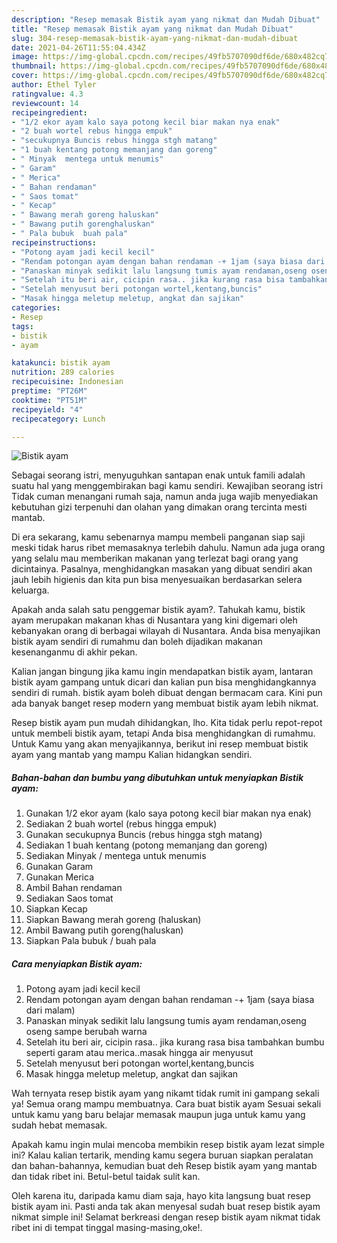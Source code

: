 ```yaml
---
description: "Resep memasak Bistik ayam yang nikmat dan Mudah Dibuat"
title: "Resep memasak Bistik ayam yang nikmat dan Mudah Dibuat"
slug: 304-resep-memasak-bistik-ayam-yang-nikmat-dan-mudah-dibuat
date: 2021-04-26T11:55:04.434Z
image: https://img-global.cpcdn.com/recipes/49fb5707090df6de/680x482cq70/bistik-ayam-foto-resep-utama.jpg
thumbnail: https://img-global.cpcdn.com/recipes/49fb5707090df6de/680x482cq70/bistik-ayam-foto-resep-utama.jpg
cover: https://img-global.cpcdn.com/recipes/49fb5707090df6de/680x482cq70/bistik-ayam-foto-resep-utama.jpg
author: Ethel Tyler
ratingvalue: 4.3
reviewcount: 14
recipeingredient:
- "1/2 ekor ayam kalo saya potong kecil biar makan nya enak"
- "2 buah wortel rebus hingga empuk"
- "secukupnya Buncis rebus hingga stgh matang"
- "1 buah kentang potong memanjang dan goreng"
- " Minyak  mentega untuk menumis"
- " Garam"
- " Merica"
- " Bahan rendaman"
- " Saos tomat"
- " Kecap"
- " Bawang merah goreng haluskan"
- " Bawang putih gorenghaluskan"
- " Pala bubuk  buah pala"
recipeinstructions:
- "Potong ayam jadi kecil kecil"
- "Rendam potongan ayam dengan bahan rendaman -+ 1jam (saya biasa dari malam)"
- "Panaskan minyak sedikit lalu langsung tumis ayam rendaman,oseng oseng sampe berubah warna"
- "Setelah itu beri air, cicipin rasa.. jika kurang rasa bisa tambahkan bumbu seperti garam atau merica..masak hingga air menyusut"
- "Setelah menyusut beri potongan wortel,kentang,buncis"
- "Masak hingga meletup meletup, angkat dan sajikan"
categories:
- Resep
tags:
- bistik
- ayam

katakunci: bistik ayam 
nutrition: 289 calories
recipecuisine: Indonesian
preptime: "PT26M"
cooktime: "PT51M"
recipeyield: "4"
recipecategory: Lunch

---
```



![Bistik ayam](https://img-global.cpcdn.com/recipes/49fb5707090df6de/680x482cq70/bistik-ayam-foto-resep-utama.jpg)

Sebagai seorang istri, menyuguhkan santapan enak untuk famili adalah suatu hal yang menggembirakan bagi kamu sendiri. Kewajiban seorang istri Tidak cuman menangani rumah saja, namun anda juga wajib menyediakan kebutuhan gizi terpenuhi dan olahan yang dimakan orang tercinta mesti mantab.

Di era  sekarang, kamu sebenarnya mampu membeli panganan siap saji meski tidak harus ribet memasaknya terlebih dahulu. Namun ada juga orang yang selalu mau memberikan makanan yang terlezat bagi orang yang dicintainya. Pasalnya, menghidangkan masakan yang dibuat sendiri akan jauh lebih higienis dan kita pun bisa menyesuaikan berdasarkan selera keluarga. 



Apakah anda salah satu penggemar bistik ayam?. Tahukah kamu, bistik ayam merupakan makanan khas di Nusantara yang kini digemari oleh kebanyakan orang di berbagai wilayah di Nusantara. Anda bisa menyajikan bistik ayam sendiri di rumahmu dan boleh dijadikan makanan kesenanganmu di akhir pekan.

Kalian jangan bingung jika kamu ingin mendapatkan bistik ayam, lantaran bistik ayam gampang untuk dicari dan kalian pun bisa menghidangkannya sendiri di rumah. bistik ayam boleh dibuat dengan bermacam cara. Kini pun ada banyak banget resep modern yang membuat bistik ayam lebih nikmat.

Resep bistik ayam pun mudah dihidangkan, lho. Kita tidak perlu repot-repot untuk membeli bistik ayam, tetapi Anda bisa menghidangkan di rumahmu. Untuk Kamu yang akan menyajikannya, berikut ini resep membuat bistik ayam yang mantab yang mampu Kalian hidangkan sendiri.

<!--inarticleads1-->

##### Bahan-bahan dan bumbu yang dibutuhkan untuk menyiapkan Bistik ayam:

1. Gunakan 1/2 ekor ayam (kalo saya potong kecil biar makan nya enak)
1. Sediakan 2 buah wortel (rebus hingga empuk)
1. Gunakan secukupnya Buncis (rebus hingga stgh matang)
1. Sediakan 1 buah kentang (potong memanjang dan goreng)
1. Sediakan  Minyak / mentega untuk menumis
1. Gunakan  Garam
1. Gunakan  Merica
1. Ambil  Bahan rendaman
1. Sediakan  Saos tomat
1. Siapkan  Kecap
1. Siapkan  Bawang merah goreng (haluskan)
1. Ambil  Bawang putih goreng(haluskan)
1. Siapkan  Pala bubuk / buah pala




<!--inarticleads2-->

##### Cara menyiapkan Bistik ayam:

1. Potong ayam jadi kecil kecil
1. Rendam potongan ayam dengan bahan rendaman -+ 1jam (saya biasa dari malam)
1. Panaskan minyak sedikit lalu langsung tumis ayam rendaman,oseng oseng sampe berubah warna
1. Setelah itu beri air, cicipin rasa.. jika kurang rasa bisa tambahkan bumbu seperti garam atau merica..masak hingga air menyusut
1. Setelah menyusut beri potongan wortel,kentang,buncis
1. Masak hingga meletup meletup, angkat dan sajikan




Wah ternyata resep bistik ayam yang nikamt tidak rumit ini gampang sekali ya! Semua orang mampu membuatnya. Cara buat bistik ayam Sesuai sekali untuk kamu yang baru belajar memasak maupun juga untuk kamu yang sudah hebat memasak.

Apakah kamu ingin mulai mencoba membikin resep bistik ayam lezat simple ini? Kalau kalian tertarik, mending kamu segera buruan siapkan peralatan dan bahan-bahannya, kemudian buat deh Resep bistik ayam yang mantab dan tidak ribet ini. Betul-betul taidak sulit kan. 

Oleh karena itu, daripada kamu diam saja, hayo kita langsung buat resep bistik ayam ini. Pasti anda tak akan menyesal sudah buat resep bistik ayam nikmat simple ini! Selamat berkreasi dengan resep bistik ayam nikmat tidak ribet ini di tempat tinggal masing-masing,oke!.

